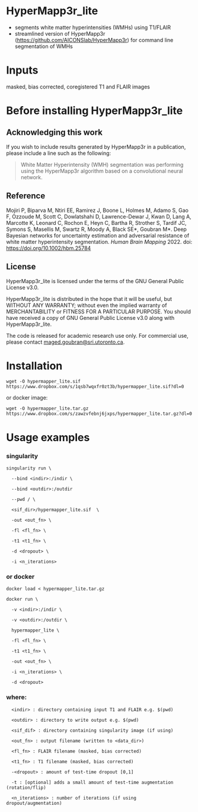 # HyperMapp3r_lite

- segments white matter hyperintensities (WMHs) using T1/FLAIR
- streamlined version of HyperMapp3r (https://github.com/AICONSlab/HyperMapp3r) for command line segmentation of WMHs

# Inputs
masked, bias corrected, coregistered T1 and FLAIR images

# Before installing HyperMapp3r_lite

## Acknowledging this work 
If you wish to include results generated by HyperMapp3r in a publication, please include a line such as the following:

> White Matter Hyperintensity (WMH) segmentation was performing using the HyperMapp3r algorithm based on a convolutional neural network.

## Reference
Mojiri P, Biparva M, Ntiri EE, Ramirez J, Boone L, Holmes M, Adamo S, Gao F, Ozzoude M, Scott C, Dowlatshahi D, Lawrence-Dewar J, Kwan D, Lang A, Marcotte K, Leonard C, Rochon E, Heyn C, Bartha R, Strother S, Tardif JC, Symons S, Masellis M, Swartz R, Moody A, Black SE*, Goubran M*. Deep Bayesian networks for uncertainty estimation and adversarial resistance of white matter hyperintensity segmentation. _Human Brain Mapping_ 2022. doi: https://doi.org/10.1002/hbm.25784

## License

HyperMapp3r_lite is licensed under the terms of the GNU General Public License v3.0.

HyperMapp3r_lite is distributed in the hope that it will be useful, but WITHOUT ANY WARRANTY; without even the implied warranty of MERCHANTABILITY or FITNESS FOR A PARTICULAR PURPOSE. You should have received a copy of GNU General Public License v3.0 along with HyperMapp3r_lite.

The code is released for academic research use only. For commercial use, please contact [maged.goubran@sri.utoronto.ca](mailto:maged.goubran@utoronto.ca).


# Installation

```
wget -O hypermapper_lite.sif https://www.dropbox.com/s/1qsb7wqxfr0zt3b/hypermapper_lite.sif?dl=0
```

or docker image:

```
wget -O hypermapper_lite.tar.gz https://www.dropbox.com/s/zawzvfebnj6jxps/hypermapper_lite.tar.gz?dl=0
```

# Usage examples
### singularity
```
singularity run \

  --bind <indir>:/indir \
  
  --bind <outdir>:/outdir

  --pwd / \

  <sif_dir>/hypermapper_lite.sif  \

  -out <out_fn> \

  -fl <fl_fn> \

  -t1 <t1_fn> \

  -d <dropout> \

  -i <n_iterations> 
```

### or docker
``` 
docker load < hypermapper_lite.tar.gz
```
```
docker run \

  -v <indir>:/indir \
  
  -v <outdir>:/outdir \

  hypermapper_lite \

  -fl <fl_fn> \

  -t1 <t1_fn> \

  -out <out_fn> \

  -i <n_iterations> \

  -d <dropout>
```

### where:
```
  <indir> : directory containing input T1 and FLAIR e.g. $(pwd)

  <outdir> : directory to write output e.g. $(pwd)

  <sif_dif> : directory containing singularity image (if using)

  <out_fn> : output filename (written to <data_dir>)

  <fl_fn> : FLAIR filename (masked, bias corrected)

  <t1_fn> : T1 filename (masked, bias corrected)

  -<dropout> : amount of test-time dropout [0,1]

  -t : [optional] adds a small amount of test-time augmentation (rotation/flip)

  <n_iterations> : number of iterations (if using dropout/augmentation)
```
  
  




